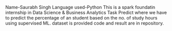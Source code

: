Name-Saurabh Singh
Language used-Python
This is a spark foundatin internship in Data Science & Business
Analytics Task Predict where we have to predict the percentage of an student 
based on the no. of study hours using supervised ML.
dataset is provided
code and result are in repository.

